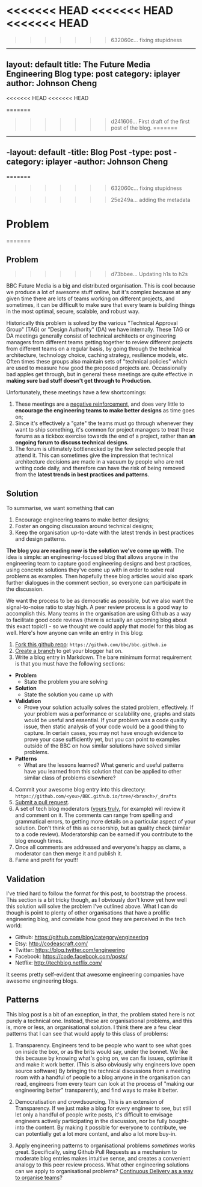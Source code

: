 <<<<<<< HEAD
<<<<<<< HEAD
<<<<<<< HEAD
=======
>>>>>>> 632060c... fixing stupidness
---
layout: default
title: The Future Media Engineering Blog
type: post
category: iplayer
author: Johnson Cheng
---
<<<<<<< HEAD
<<<<<<< HEAD

=======
>>>>>>> d241606... First draft of the first post of the blog.
=======
----
 -layout: default
 -title: Blog Post
 -type: post
 -category: iplayer
 -author: Johnson Cheng
 ----
=======
>>>>>>> 632060c... fixing stupidness

>>>>>>> 25e249a... adding the metadata
# Problem
=======

## Problem
>>>>>>> d73bbee... Updating h1s to h2s

BBC Future Media is a big and distributed organisation. This is cool because we produce a lot of awesome stuff online, but it's complex because at any given time there are lots of teams working on different projects, and sometimes, it can be difficult to make sure that every team is building things in the most optimal, secure, scalable, and robust way. 

Historically this problem is solved by the various "Technical Approval Group" (TAG) or "Design Authority" (DA) we have internally. These TAG or DA meetings generally consist of technical architects or engineering managers from different teams getting together to review different projects from different teams on a regular basis, by going through the technical architecture, technology choice, caching strategy, resilience models, etc. Often times these groups also maintain sets of "technical policies" which are used to measure how good the proposed projects are. Occassionally bad apples get through, but in general these meetings are quite effective in **making sure bad stuff doesn't get through to Production**. 

Unfortunately, these meetings have a few shortcomings:

1. These meetings are a [negative reinforcement](http://en.wikipedia.org/wiki/Reinforcement#Reinforcement), and does very little to **encourage the engineering teams to make better designs** as time goes on;
2. Since it's effectively a "gate" the teams must go through whenever they want to ship something, it's common for project managers to treat these forums as a tickbox exercise towards the end of a project, rather than **an ongoing forum to discuss technical designs**.
3. The forum is ultimately bottlenecked by the few selected people that attend it. This can sometimes give the impression that technical architecture decisions are made in a vacuum by people who are not writing code daily, and therefore can have the risk of being removed from the **latest trends in best practices and patterns**.

## Solution

To summarise, we want something that can

1. Encourage engineering teams to make better designs;
2. Foster an ongoing discussion around technical designs;
3. Keep the organisation up-to-date with the latest trends in best practices and design patterns.

**The blog you are reading now is the solution we've come up with**. The idea is simple: an engineering-focused blog that allows anyone in the engineering team to capture good engineering designs and best practices, using concrete solutions they've come up with in order to solve real problems as examples. Then hopefully these blog articles would also spark further dialogues in the comment section, so everyone can participate in the discussion.

We want the process to be as democratic as possible, but we also want the signal-to-noise ratio to stay high. A peer review process is a good way to accomplish this. Many teams in the organisation are using Github as a way to facilitate good code reviews (there is actually an upcoming blog about this exact topic!) - so we thought we could apply that model for this blog as well. Here's how anyone can write an entry in this blog:

1. [Fork this github repo](https://help.github.com/articles/fork-a-repo): ``https://github.com/bbc/bbc.github.io``
2. [Create a branch](https://github.com/blog/1377-create-and-delete-branches) to get your blogger hat on.
3. Write a blog entry in Markdown. The bare minimum format requirement is that you must have the following sections:
  * __Problem__
    * State the problem you are solving
  * __Solution__
    * State the solution you came up with
  * __Validation__ 
    * Prove your solution actually solves the stated problem, effectively. If your problem was a performance or scalability one, graphs and stats would be useful and essential. If your problem was a code quality issue, then static analysis of your code would be a good thing to capture. In certain cases, you may not have enough evidence to prove your case sufficiently yet, but you can point to examples outside of the BBC on how similar solutions have solved similar problems. 
  * __Patterns__  
    * What are the lessons learned? What generic and useful patterns have you learned from this solution that can be applied to other similar class of problems elsewhere?
4. Commit your awesome blog entry into this directory: ``https://github.com/<you>/BBC.github.io/tree/<branch>/_drafts``
5. [Submit a pull request](https://help.github.com/articles/creating-a-pull-request).
6. A set of tech blog moderators ([yours truly](https://github.com/johnsoncheng), for example) will review it and comment on it. The comments can range from spelling and grammatical errors, to getting more details on a particular aspect of your solution. Don't think of this as censorship, but as quality check (similar to a code review). Moderatorship can be earned if  you contribute to the blog enough times.
7. Once all comments are addressed and everyone's happy as clams, a moderator can then merge it and publish it.
8. Fame and profit for you!!!

## Validation

I've tried hard to follow the format for this post, to bootstrap the process. This section is a bit tricky though, as I obviously don't know yet how well this solution will solve the problem I've outlined above. What I can do though is point to plenty of other organisations that have a prolific engineering blog, and correlate how good they are perceived in the tech world:

* Github: https://github.com/blog/category/engineering
* Etsy: http://codeascraft.com/
* Twitter: https://blog.twitter.com/engineering
* Facebook: https://code.facebook.com/posts/
* Netflix: http://techblog.netflix.com/

It seems pretty self-evident that awesome engineering companies have awesome engineering blogs.

## Patterns

This blog post is a bit of an exception, in that, the problem stated here is not purely a technical one. Instead, these are organisational problems, and this is, more or less, an organisational solution. I think there are a few clear patterns that I can see that would apply to this class of problems:

1. Transparency. Engineers tend to be people who want to see what goes on inside the box, or as the brits would say, under the bonnet. We like this because by knowing what's going on, we can fix issues, optimise it and make it work better. (This is also obviously why engineers love open source software) By bringing the technical discussions from a meeting room with a handful of people to a blog anyone in the organisation can read, engineers from every team can look at the process of "making our engineering better" transparently, and find ways to make it better.

2. Democratisation and crowdsourcing. This is an extension of Transparency. If we just make a blog for every engineer to see, but still let only a handful of people write posts, it's difficult to envisage engineers actively participating in the discussion, nor be fully bought-into the content. By making it possible for everyone to contribute, we can potentially get a lot more content, and also a lot more buy-in.

3. Apply engineering patterns to organisational problems *sometimes* works great. Specifically, using Github Pull Requests as a mechanism to moderate blog entries makes intuitive sense, and creates a convenient analogy to this peer review process. What other engineering solutions can we apply to organisational problems? [Continuous Delivery as a way to organise teams](https://t.co/rGOTKBu0S2)? 

